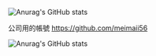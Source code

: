 ![Anurag's GitHub stats](https://github-readme-stats.vercel.app/api?username=Nationalcat&count_private=true&theme=react)

公司用的帳號 https://github.com/meimaii56

![Anurag's GitHub stats](https://github-readme-stats.vercel.app/api?username=meimaii56&count_private=true&theme=react)


